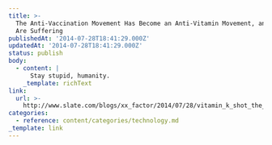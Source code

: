 ```yaml
---
title: >-
  The Anti-Vaccination Movement Has Become an Anti-Vitamin Movement, and Babies
  Are Suffering
publishedAt: '2014-07-28T18:41:29.000Z'
updatedAt: '2014-07-28T18:41:29.000Z'
status: publish
body:
  - content: |
      Stay stupid, humanity.
    _template: richText
link:
  url: >-
    http://www.slate.com/blogs/xx_factor/2014/07/28/vitamin_k_shot_the_anti_vaccination_movement_turns_against_vitamin_shots.html?wpsrc=fol_fb
categories:
  - reference: content/categories/technology.md
_template: link
---
```



